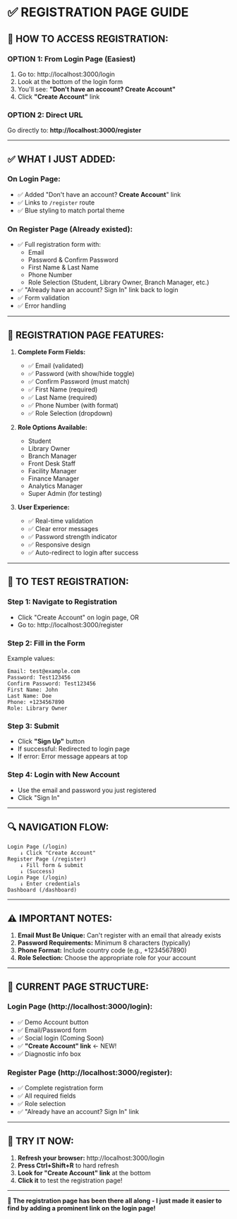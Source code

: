 # ✅ REGISTRATION PAGE GUIDE

## 📍 HOW TO ACCESS REGISTRATION:

### **OPTION 1: From Login Page (Easiest)**

1. Go to: http://localhost:3000/login
2. Look at the bottom of the login form
3. You'll see: **"Don't have an account? Create Account"**
4. Click **"Create Account"** link

### **OPTION 2: Direct URL**

Go directly to: **http://localhost:3000/register**

---

## ✅ WHAT I JUST ADDED:

### **On Login Page:**
- ✅ Added "Don't have an account? **Create Account**" link
- ✅ Links to `/register` route
- ✅ Blue styling to match portal theme

### **On Register Page (Already existed):**
- ✅ Full registration form with:
  - Email
  - Password & Confirm Password
  - First Name & Last Name
  - Phone Number
  - Role Selection (Student, Library Owner, Branch Manager, etc.)
- ✅ "Already have an account? Sign In" link back to login
- ✅ Form validation
- ✅ Error handling

---

## 🎯 REGISTRATION PAGE FEATURES:

1. **Complete Form Fields:**
   - ✅ Email (validated)
   - ✅ Password (with show/hide toggle)
   - ✅ Confirm Password (must match)
   - ✅ First Name (required)
   - ✅ Last Name (required)
   - ✅ Phone Number (with format)
   - ✅ Role Selection (dropdown)

2. **Role Options Available:**
   - Student
   - Library Owner
   - Branch Manager
   - Front Desk Staff
   - Facility Manager
   - Finance Manager
   - Analytics Manager
   - Super Admin (for testing)

3. **User Experience:**
   - ✅ Real-time validation
   - ✅ Clear error messages
   - ✅ Password strength indicator
   - ✅ Responsive design
   - ✅ Auto-redirect to login after success

---

## 🧪 TO TEST REGISTRATION:

### **Step 1: Navigate to Registration**
- Click "Create Account" on login page, OR
- Go to: http://localhost:3000/register

### **Step 2: Fill in the Form**
Example values:
```
Email: test@example.com
Password: Test123456
Confirm Password: Test123456
First Name: John
Last Name: Doe
Phone: +1234567890
Role: Library Owner
```

### **Step 3: Submit**
- Click **"Sign Up"** button
- If successful: Redirected to login page
- If error: Error message appears at top

### **Step 4: Login with New Account**
- Use the email and password you just registered
- Click "Sign In"

---

## 🔍 NAVIGATION FLOW:

```
Login Page (/login)
    ↓ Click "Create Account"
Register Page (/register)
    ↓ Fill form & submit
    ↓ (Success)
Login Page (/login)
    ↓ Enter credentials
Dashboard (/dashboard)
```

---

## ⚠️ IMPORTANT NOTES:

1. **Email Must Be Unique:** Can't register with an email that already exists
2. **Password Requirements:** Minimum 8 characters (typically)
3. **Phone Format:** Include country code (e.g., +1234567890)
4. **Role Selection:** Choose the appropriate role for your account

---

## 🎯 CURRENT PAGE STRUCTURE:

### **Login Page (http://localhost:3000/login):**
- ✅ Demo Account button
- ✅ Email/Password form
- ✅ Social login (Coming Soon)
- ✅ **"Create Account" link** ← NEW!
- ✅ Diagnostic info box

### **Register Page (http://localhost:3000/register):**
- ✅ Complete registration form
- ✅ All required fields
- ✅ Role selection
- ✅ "Already have an account? Sign In" link

---

## 🚀 TRY IT NOW:

1. **Refresh your browser:** http://localhost:3000/login
2. **Press Ctrl+Shift+R** to hard refresh
3. **Look for "Create Account" link** at the bottom
4. **Click it** to test the registration page!

---

**📝 The registration page has been there all along - I just made it easier to find by adding a prominent link on the login page!**


